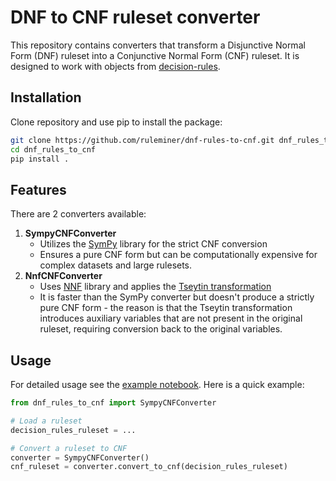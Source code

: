 # DNF to CNF ruleset converter

This repository contains converters that transform a Disjunctive Normal Form (DNF) ruleset into a Conjunctive Normal Form (CNF) ruleset. It is designed to work with objects from [decision-rules](https://github.com/ruleminer/decision-rules).

## Installation

Clone repository and use pip to install the package:

```bash
git clone https://github.com/ruleminer/dnf-rules-to-cnf.git dnf_rules_to_cnf
cd dnf_rules_to_cnf
pip install .
```

## Features

There are 2 converters available:

1. **SympyCNFConverter**
    - Utilizes the [SymPy](https://www.sympy.org/en/index.html) library for the strict CNF conversion
    - Ensures a pure CNF form but can be computationally expensive for complex datasets and large rulesets.
2. **NnfCNFConverter**
    - Uses [NNF](https://python-nnf.readthedocs.io/en/stable/) library and applies the [Tseytin transformation](https://en.wikipedia.org/wiki/Tseytin_transformation)
    - It is faster than the SymPy converter but doesn't produce a strictly pure CNF form - the reason is that the Tseytin transformation introduces auxiliary variables that are not present in the original ruleset, requiring conversion back to the original variables.

## Usage

For detailed usage see the [example notebook](https://github.com/ruleminer/dnf-rules-to-cnf/blob/master/examples/basic_usage.ipynb). Here is a quick example:

```python
from dnf_rules_to_cnf import SympyCNFConverter

# Load a ruleset
decision_rules_ruleset = ...

# Convert a ruleset to CNF
converter = SympyCNFConverter()
cnf_ruleset = converter.convert_to_cnf(decision_rules_ruleset)
```